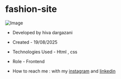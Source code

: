 # fashion-site

![Image](https://github.com/user-attachments/assets/15659091-26a4-4a54-8ccc-e8f68c5ede0a)



- Developed by hiva dargazani

- Created - 19/08/2025

- Technologies Used - Html , css 

- Role - Frontend

- How to reach me : with my [instagram](https://www.instagram.com/hivadi.dev) and [linkedin](https://www.linkedin.com/in/hivadi.dev)
